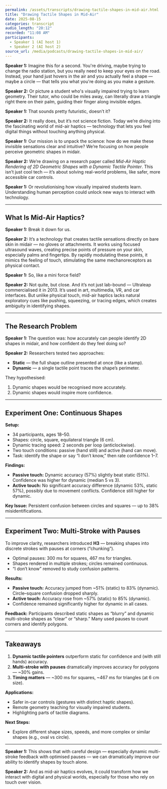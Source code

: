 ```yaml
---
permalink: /assets/transcripts/drawing-tactile-shapes-in-mid-air.html
title: "Drawing Tactile Shapes in Mid-Air"
date: 2025-08-15
categories: transcript
audio_length: "20:12"
recorded: "11:08 AM"
participants:
  - Speaker 1 (AI host 1)
  - Speaker 2 (AI host 2)
source_url: /media/podcasts/drawing-tactile-shapes-in-mid-air/
---
```


**Speaker 1:** Imagine this for a second. You're driving, maybe trying to change the radio station, but you really need to keep your eyes on the road. Instead, your hand just hovers in the air and you actually feel a shape — maybe a circle — that tells you what you're doing as you make a gesture.

**Speaker 2:** Or picture a student who's visually impaired trying to learn geometry. Their tutor, who could be miles away, can literally draw a triangle right there on their palm, guiding their finger along invisible edges.

**Speaker 1:** That sounds pretty futuristic, doesn’t it?

**Speaker 2:** It really does, but it’s not science fiction. Today we’re diving into the fascinating world of mid-air haptics — technology that lets you feel digital things without touching anything physical.

**Speaker 1:** Our mission is to unpack the science: how do we make these invisible sensations clear and intuitive? We’re focusing on how people perceive geometric shapes in midair.

**Speaker 2:** We’re drawing on a research paper called *Mid-Air Haptic Rendering of 2D Geometric Shapes with a Dynamic Tactile Pointer*. This isn’t just cool tech — it’s about solving real-world problems, like safer, more accessible car controls.

**Speaker 1:** Or revolutionising how visually impaired students learn. Understanding human perception could unlock new ways to interact with technology.

---

## What Is Mid-Air Haptics?

**Speaker 1:** Break it down for us.

**Speaker 2:** It’s a technology that creates tactile sensations directly on bare skin in midair — no gloves or attachments. It works using focused ultrasound waves, creating precise points of pressure on your skin, especially palms and fingertips. By rapidly modulating these points, it mimics the feeling of touch, stimulating the same mechanoreceptors as physical contact.

**Speaker 1:** So, like a mini force field?

**Speaker 2:** Not quite, but close. And it’s not just lab-bound — Ultraleap commercialised it in 2013. It’s used in art, multimedia, VR, and car interfaces. But unlike physical touch, mid-air haptics lacks natural exploratory cues like pushing, squeezing, or tracing edges, which creates ambiguity in identifying shapes.

---

## The Research Problem

**Speaker 1:** The question was: how accurately can people identify 2D shapes in midair, and how confident do they feel doing so?

**Speaker 2:** Researchers tested two approaches:
- **Static** — the full shape outline presented at once (like a stamp).
- **Dynamic** — a single tactile point traces the shape’s perimeter.

They hypothesised:
1. Dynamic shapes would be recognised more accurately.
2. Dynamic shapes would inspire more confidence.

---

## Experiment One: Continuous Shapes

**Setup:**  
- 34 participants, ages 18–50.  
- Shapes: circle, square, equilateral triangle (6 cm).  
- Dynamic tracing speed: 2 seconds per loop (anticlockwise).  
- Two touch conditions: passive (hand still) and active (hand can move).  
- Task: identify the shape or say “I don’t know,” then rate confidence 1–7.

**Findings:**
- **Passive touch:** Dynamic accuracy (57%) slightly beat static (51%). Confidence was higher for dynamic (median 5 vs 3).
- **Active touch:** No significant accuracy difference (dynamic 53%, static 57%), possibly due to movement conflicts. Confidence still higher for dynamic.

**Key Issue:** Persistent confusion between circles and squares — up to 38% misidentifications.

---

## Experiment Two: Multi-Stroke with Pauses

To improve clarity, researchers introduced **H3** — breaking shapes into discrete strokes with pauses at corners (“chunking”).
- Optimal pauses: 300 ms for squares, 467 ms for triangles.
- Shapes rendered in multiple strokes; circles remained continuous.
- “I don’t know” removed to study confusion patterns.

**Results:**
- **Passive touch:** Accuracy jumped from ~51% (static) to 83% (dynamic). Circle–square confusion dropped sharply.
- **Active touch:** Accuracy rose from ~57% (static) to 85% (dynamic).
- Confidence remained significantly higher for dynamic in all cases.

**Feedback:** Participants described static shapes as “blurry” and dynamic multi-stroke shapes as “clear” or “sharp.” Many used pauses to count corners and identify polygons.

---

## Takeaways

1. **Dynamic tactile pointers** outperform static for confidence and (with still hands) accuracy.
2. **Multi-stroke with pauses** dramatically improves accuracy for polygons — ~30% gains.
3. **Timing matters** — ~300 ms for squares, ~467 ms for triangles (at 6 cm size).

**Applications:**
- Safer in-car controls (gestures with distinct haptic shapes).
- Remote geometry teaching for visually impaired students.
- Highlighting parts of tactile diagrams.

**Next Steps:**
- Explore different shape sizes, speeds, and more complex or similar shapes (e.g., oval vs circle).

---

**Speaker 1:** This shows that with careful design — especially dynamic multi-stroke feedback with optimised pauses — we can dramatically improve our ability to identify shapes by touch alone.

**Speaker 2:** And as mid-air haptics evolves, it could transform how we interact with digital and physical worlds, especially for those who rely on touch over vision.
